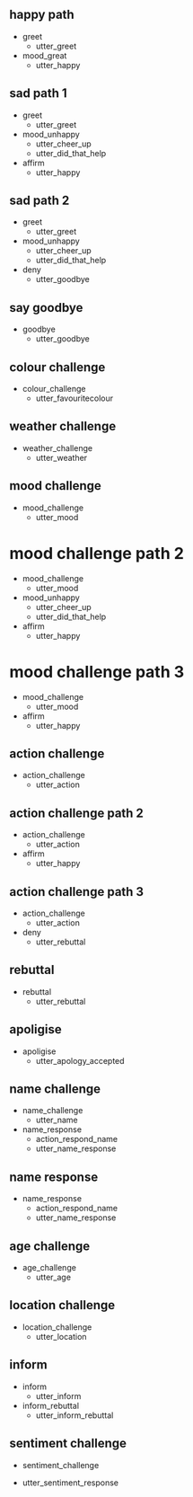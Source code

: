 ## happy path
* greet
  - utter_greet
* mood_great
  - utter_happy

## sad path 1
* greet
  - utter_greet
* mood_unhappy
  - utter_cheer_up
  - utter_did_that_help
* affirm
  - utter_happy

## sad path 2
* greet
  - utter_greet
* mood_unhappy
  - utter_cheer_up
  - utter_did_that_help
* deny
  - utter_goodbye

## say goodbye
* goodbye
  - utter_goodbye

## colour challenge
* colour_challenge
  - utter_favouritecolour

## weather challenge
* weather_challenge
  - utter_weather

## mood challenge
* mood_challenge
  - utter_mood

# mood challenge path 2
* mood_challenge
  - utter_mood
* mood_unhappy
  - utter_cheer_up
  - utter_did_that_help
* affirm
  - utter_happy
  
# mood challenge path 3
* mood_challenge
  - utter_mood
* affirm
  - utter_happy

## action challenge
* action_challenge
  - utter_action

## action challenge path 2
* action_challenge
  - utter_action
* affirm
  - utter_happy 

## action challenge path 3
* action_challenge
  - utter_action
* deny
  - utter_rebuttal 

## rebuttal
* rebuttal
  - utter_rebuttal

## apoligise
* apoligise
  - utter_apology_accepted

## name challenge
* name_challenge
  - utter_name
* name_response
  - action_respond_name
  - utter_name_response

## name response
* name_response
  - action_respond_name
  - utter_name_response

## age challenge
* age_challenge
  - utter_age

## location challenge
* location_challenge
  - utter_location

## inform
* inform
  - utter_inform
* inform_rebuttal
  - utter_inform_rebuttal

## sentiment challenge
* sentiment_challenge
 - utter_sentiment_response
